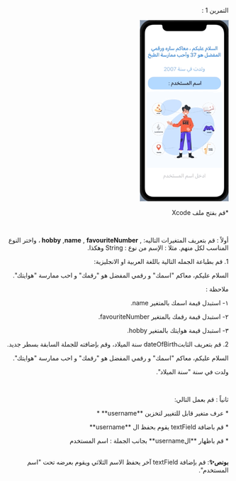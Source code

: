 
<p dir="rtl">
التمرين 1 :</p>


<p dir="rtl">
<img src="/cw2.gif" width="200" alt="alt_text" title="image_tooltip">
</p>


<p dir="rtl">
*قم بفتح ملف Xcode </p>

 <br>
 
<p dir="rtl">
أولاً :  قم بتعريف المتغيرات التاليه: , <strong>hobby</strong> ,<strong>name</strong> , <strong>favouriteNumber </strong>، واختر النوع المناسب لكل منهم. مثلا : الإسم من نوع : String وهكذا.</p>



<p dir="rtl">
1. 
قم بطباعة الجمله  التالية باللغة  العربية او الانجليزية:
<p dir="rtl">
السلام عليكم، معاكم "اسمك" و رقمي المفضل هو  "رقمك" و احب ممارسة "هوايتك".</p>


<p dir="rtl">
ملاحظة :</p>


<p dir="rtl">
١- استبدل قيمة اسمك بالمتغير name.</p>


<p dir="rtl">
٢- استبدل قيمة رقمك بالمتغير favouriteNumber.</p>


<p dir="rtl">
٣- استبدل قيمة هوايتك بالمتغير hobby.</p>



<p dir="rtl">
2. 
قم بتعريف الثابتdateOfBirth سنة الميلاد، وقم بإضافته للجملة السابقة بسطر جديد.
<p dir="rtl">
السلام عليكم، معاكم "اسمك" و رقمي المفضل هو  "رقمك" و احب ممارسة "هوايتك".</p>


<p dir="rtl">
ولدت في سنة "سنة الميلاد".</p>


 <br>
 

<p dir="rtl">
ثانياً : قم بعمل التالي:</p>



<p dir="rtl">
* عرف متغير قابل للتغيير لتخزين **username**
*<p dir="rtl">
* قم باضافة textField يقوم بحفظ ال **username**
<p dir="rtl">
* قم باظهار **الusername** بجانب الجملة : اسم المستخدم

 <br>
  <br>

<p dir="rtl">
<strong>بونص✨</strong>: قم بإضافة textField آخر يحفظ الاسم الثلاثي ويقوم بعرضه تحت "اسم المستخدم".</p>

